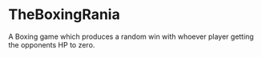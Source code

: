 # TheBoxingRania
A Boxing game which produces a random win with whoever player getting the opponents HP to zero.
